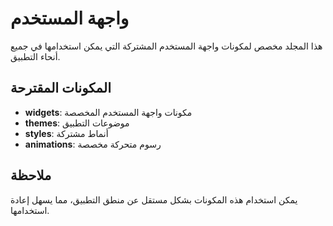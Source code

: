 # واجهة المستخدم

هذا المجلد مخصص لمكونات واجهة المستخدم المشتركة التي يمكن استخدامها في جميع أنحاء التطبيق.

## المكونات المقترحة

- **widgets**: مكونات واجهة المستخدم المخصصة
- **themes**: موضوعات التطبيق
- **styles**: أنماط مشتركة
- **animations**: رسوم متحركة مخصصة

## ملاحظة

يمكن استخدام هذه المكونات بشكل مستقل عن منطق التطبيق، مما يسهل إعادة استخدامها.
